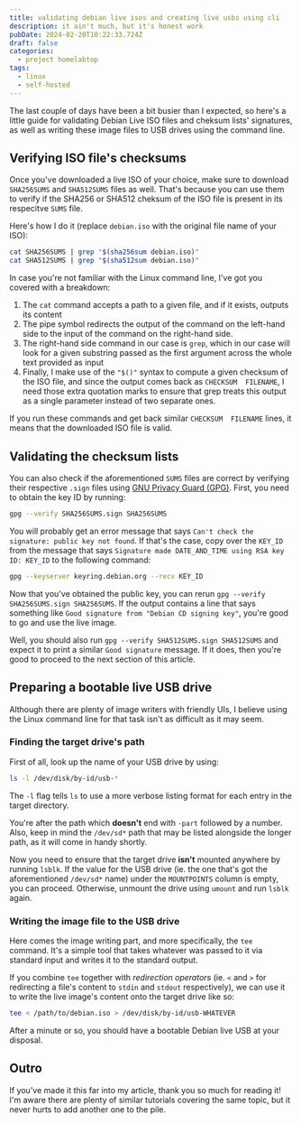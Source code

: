 ```yaml
---
title: validating debian live isos and creating live usbs using cli
description: it ain't much, but it's honest work 
pubDate: 2024-02-20T10:22:33.724Z
draft: false
categories:
  - project homelabtop
tags:
  - linux
  - self-hosted
---
```


The last couple of days have been a bit busier than I expected, so here's a little guide for validating Debian Live ISO files and cheksum lists' signatures, as well as writing these image files to USB drives using the command line.

## Verifying ISO file's checksums

Once you've downloaded a live ISO of your choice, make sure to download `SHA256SUMS` and `SHA512SUMS` files as well. That's because you can use them to verify if the SHA256 or SHA512 cheksum of the ISO file is present in its respecitve `SUMS` file.

Here's how I do it (replace `debian.iso` with the original file name of your ISO):

```sh
cat SHA256SUMS | grep "$(sha256sum debian.iso)"
cat SHA512SUMS | grep "$(sha512sum debian.iso)"
```

In case you're not familiar with the Linux command line, I've got you covered with a breakdown:

1. The `cat` command accepts a path to a given file, and if it exists, outputs its content
2. The pipe symbol redirects the output of the command on the left-hand side to the input of the command on the right-hand side.
3. The right-hand side command in our case is `grep`, which in our case will look for a given substring passed as the first argument across the whole text provided as input
4. Finally, I make use of the `"$()"` syntax to compute a given checksum of the ISO file, and since the output comes back as `CHECKSUM  FILENAME`, I need those extra quotation marks to ensure that grep treats this output as a single parameter instead of two separate ones.

If you run these commands and get back similar `CHECKSUM  FILENAME` lines, it means that the downloaded ISO file is valid.

## Validating the checksum lists

You can also check if the aforementioned `SUMS` files are correct by verifying their respective `.sign` files
using [GNU Privacy Guard (GPG)](https://www.gnupg.org/). First, you need to obtain the key ID by running:

```sh
gpg --verify SHA256SUMS.sign SHA256SUMS
```

You will probably get an error message that says `Can't check the signature: public key not found`. If that's the case, copy over the `KEY_ID` from the message that says `Signature made DATE_AND_TIME using RSA key ID: KEY_ID` to the following command:

```sh
gpg --keyserver keyring.debian.org --recv KEY_ID
```

Now that you've obtained the public key, you can rerun `gpg --verify SHA256SUMS.sign SHA256SUMS`. If the output contains a line that says something like `Good signature from "Debian CD signing key"`, you're good to go and use the live image.

Well, you should also run `gpg --verify SHA512SUMS.sign SHA512SUMS` and expect it to print a similar `Good signature` message. If it does, then you're good to proceed to the next section of this article.

## Preparing a bootable live USB drive

Although there are plenty of image writers with friendly UIs, I believe using the Linux command line for that task isn't as difficult as it may seem.

### Finding the target drive's path

First of all, look up the name of your USB drive by using:

```sh
ls -l /dev/disk/by-id/usb-*
```

The `-l` flag tells `ls` to use a more verbose listing format for each entry in the target directory.

You're after the path which **doesn't** end with `-part` followed by a number. Also, keep in mind the `/dev/sd*` path that may be listed alongside the longer path, as it will come in handy shortly.

Now you need to ensure that the target drive **isn't** mounted anywhere by running `lsblk`. If the value for the USB drive (ie. the one that's got the aforementioned `/dev/sd*` name) under the `MOUNTPOINTS` column is empty, you can proceed. Otherwise, unmount the drive using `umount` and run `lsblk` again.

### Writing the image file to the USB drive

Here comes the image writing part, and more specifically, the `tee` command. It's a simple tool that takes whatever was passed to it via standard input and writes it to the standard output.

If you combine `tee` together with _redirection operators_ (ie. `<` and `>` for redirecting a file's content to `stdin` and `stdout` respectively), we can use it to write the live image's content onto the target drive like so:

```sh
tee < /path/to/debian.iso > /dev/disk/by-id/usb-WHATEVER
```

After a minute or so, you should have a bootable Debian live USB at your disposal.

## Outro

If you've made it this far into my article, thank you so much for reading it! I'm aware there are plenty of similar tutorials covering the same topic, but it never hurts to add another one to the pile.
